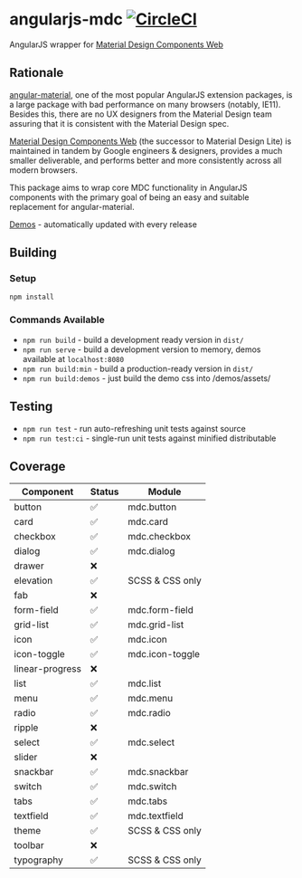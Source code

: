 # angularjs-mdc  [![CircleCI](https://circleci.com/gh/fintechstudios/angularjs-mdc/tree/master.svg?style=svg)](https://circleci.com/gh/fintechstudios/angularjs-mdc/tree/master)
AngularJS wrapper for [Material Design Components Web](https://material.io/components/web/)

## Rationale

[angular-material](https://material.angularjs.org/latest/), one of the most popular AngularJS extension packages,
is a large package with bad performance on many browsers (notably, IE11). Besides this, there are no UX designers
from the Material Design team assuring that it is consistent with the Material Design spec.

[Material Design Components Web](https://material.io/components/web/) (the successor to Material Design Lite) is 
maintained in tandem by Google engineers & designers, provides a much smaller deliverable, and performs better
and more consistently across all modern browsers.

This package aims to wrap core MDC functionality in AngularJS components with the primary goal of
being an easy and suitable replacement for angular-material.

[Demos](https://fintechstudios.github.io/angularjs-mdc/) - automatically updated with every release

## Building

### Setup
`npm install`

### Commands Available
- `npm run build` - build a development ready version in `dist/`
- `npm run serve` - build a development version to memory, demos available at `localhost:8080`
- `npm run build:min` - build a production-ready version in `dist/`
- `npm run build:demos` - just build the demo css into /demos/assets/

## Testing
- `npm run test` - run auto-refreshing unit tests against source
- `npm run test:ci` - single-run unit tests against minified distributable


## Coverage

| Component       | Status              | Module           |
| --------------- | ------------------- | ---------------- |
| button          | :white_check_mark:  | mdc.button       |
| card            | :white_check_mark:  | mdc.card         |
| checkbox        | :white_check_mark:  | mdc.checkbox     |
| dialog          | :white_check_mark:  | mdc.dialog       |
| drawer          | :x:                 | |
| elevation       | :white_check_mark:  | SCSS & CSS only  |
| fab             | :x:                 | |
| form-field      | :white_check_mark:  | mdc.form-field   |
| grid-list       | :white_check_mark:  | mdc.grid-list    |
| icon            | :white_check_mark:  | mdc.icon         |
| icon-toggle     | :white_check_mark:  | mdc.icon-toggle  |
| linear-progress | :x:                 | |
| list            | :white_check_mark:  | mdc.list         |
| menu            | :white_check_mark:  | mdc.menu         |
| radio           | :white_check_mark:  | mdc.radio        |
| ripple          | :x:                 | |
| select          | :white_check_mark:  | mdc.select       |
| slider          | :x:                 | |
| snackbar        | :white_check_mark:  | mdc.snackbar     |
| switch          | :white_check_mark:  | mdc.switch       |
| tabs            | :white_check_mark:  | mdc.tabs         |
| textfield       | :white_check_mark:  | mdc.textfield    |
| theme           | :white_check_mark:  | SCSS & CSS only  |
| toolbar         | :x:                 | |
| typography      | :white_check_mark:  | SCSS & CSS only  |
